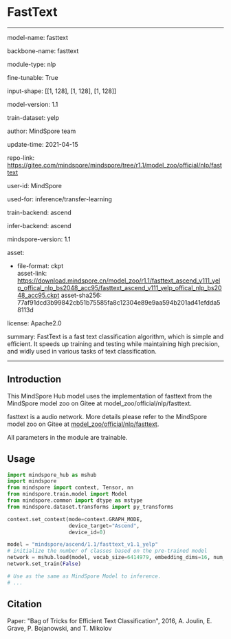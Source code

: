 # FastText

---

model-name: fasttext

backbone-name: fasttext

module-type: nlp

fine-tunable: True

input-shape: [[1, 128], [1, 128], [1, 128]]

model-version: 1.1

train-dataset: yelp

author: MindSpore team

update-time: 2021-04-15

repo-link: <https://gitee.com/mindspore/mindspore/tree/r1.1/model_zoo/official/nlp/fasttext>

user-id: MindSpore

used-for: inference/transfer-learning

train-backend: ascend

infer-backend: ascend

mindspore-version: 1.1

asset:

  -
    file-format: ckpt  
    asset-link: <https://download.mindspore.cn/model_zoo/r1.1/fasttext_ascend_v111_yelp_offical_nlp_bs2048_acc95/fasttext_ascend_v111_yelp_offical_nlp_bs2048_acc95.ckpt>
    asset-sha256: 77af91dcd3b99842cb51b75585fa8c12304e89e9aa594b201ad41efdda58113d

license: Apache2.0

summary: FastText is a fast text classification algorithm, which is simple and efficient. It speeds up training and testing while maintaining high precision, and widly used in various tasks of text classification.

---

## Introduction

This MindSpore Hub model uses the implementation of fasttext from the MindSpore model zoo on Gitee at model_zoo/official/nlp/fasttext.

fasttext is a audio network. More details please refer to the MindSpore model zoo on Gitee at [model_zoo/official/nlp/fasttext](https://gitee.com/mindspore/mindspore/blob/r1.1/model_zoo/official/nlp/fasttext/README.md).

All parameters in the module are trainable.

## Usage

```python
import mindspore_hub as mshub
import mindspore
from mindspore import context, Tensor, nn
from mindspore.train.model import Model
from mindspore.common import dtype as mstype
from mindspore.dataset.transforms import py_transforms

context.set_context(mode=context.GRAPH_MODE,
                    device_target="Ascend",
                    device_id=0)

model = "mindspore/ascend/1.1/fasttext_v1.1_yelp"
# initialize the number of classes based on the pre-trained model
network = mshub.load(model, vocab_size=6414979, embedding_dims=16, num_class=2)
network.set_train(False)

# Use as the same as MindSpore Model to inference.
# ...
```

## Citation

Paper: "Bag of Tricks for Efficient Text Classification", 2016, A. Joulin, E. Grave, P. Bojanowski, and T. Mikolov